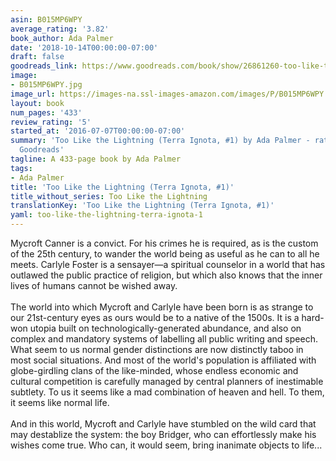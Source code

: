 ```yaml
---
asin: B015MP6WPY
average_rating: '3.82'
book_author: Ada Palmer
date: '2018-10-14T00:00:00-07:00'
draft: false
goodreads_link: https://www.goodreads.com/book/show/26861260-too-like-the-lightning
image:
- B015MP6WPY.jpg
image_url: https://images-na.ssl-images-amazon.com/images/P/B015MP6WPY.01._SCLZZZZZZZ.jpg
layout: book
num_pages: '433'
review_rating: '5'
started_at: '2016-07-07T00:00:00-07:00'
summary: 'Too Like the Lightning (Terra Ignota, #1) by Ada Palmer - rated 3.82/5 on
  Goodreads'
tagline: A 433-page book by Ada Palmer
tags:
- Ada Palmer
title: 'Too Like the Lightning (Terra Ignota, #1)'
title_without_series: Too Like the Lightning
translationKey: 'Too Like the Lightning (Terra Ignota, #1)'
yaml: too-like-the-lightning-terra-ignota-1
---
```


Mycroft Canner is a convict. For his crimes he is required, as is the custom of the 25th century, to wander the world being as useful as he can to all he meets. Carlyle Foster is a sensayer—a spiritual counselor in a world that has outlawed the public practice of religion, but which also knows that the inner lives of humans cannot be wished away.<br /><br />The world into which Mycroft and Carlyle have been born is as strange to our 21st-century eyes as ours would be to a native of the 1500s. It is a hard-won utopia built on technologically-generated abundance, and also on complex and mandatory systems of labelling all public writing and speech. What seem to us normal gender distinctions are now distinctly taboo in most social situations. And most of the world's population is affiliated with globe-girdling clans of the like-minded, whose endless economic and cultural competition is carefully managed by central planners of inestimable subtlety. To us it seems like a mad combination of heaven and hell. To them, it seems like normal life.<br /><br />And in this world, Mycroft and Carlyle have stumbled on the wild card that may destablize the system: the boy Bridger, who can effortlessly make his wishes come true. Who can, it would seem, bring inanimate objects to life...